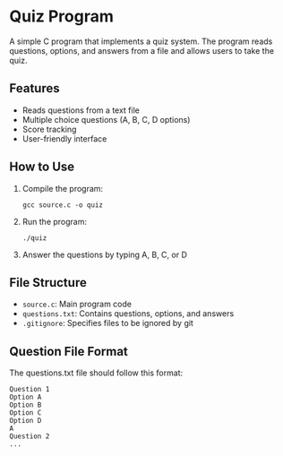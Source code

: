 # Quiz Program

A simple C program that implements a quiz system. The program reads questions, options, and answers from a file and allows users to take the quiz.

## Features
- Reads questions from a text file
- Multiple choice questions (A, B, C, D options)
- Score tracking
- User-friendly interface

## How to Use
1. Compile the program:
   ```
   gcc source.c -o quiz
   ```
2. Run the program:
   ```
   ./quiz
   ```
3. Answer the questions by typing A, B, C, or D

## File Structure
- `source.c`: Main program code
- `questions.txt`: Contains questions, options, and answers
- `.gitignore`: Specifies files to be ignored by git

## Question File Format
The questions.txt file should follow this format:
```
Question 1
Option A
Option B
Option C
Option D
A
Question 2
...
``` 